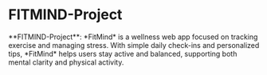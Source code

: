 # FITMIND-Project
<p>**FITMIND-Project**:  
*FitMind* is a wellness web app focused on tracking exercise and managing stress. With simple daily check-ins and personalized tips, *FitMind* helps users stay active and balanced, supporting both mental clarity and physical activity.</p>
